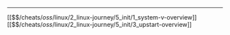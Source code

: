 


---
[[$$$/$cheats/$oss/$linux/2_linux-journey/5_init/1_system-v-overview]]
[[$$$/$cheats/$oss/$linux/2_linux-journey/5_init/3_upstart-overview]]
